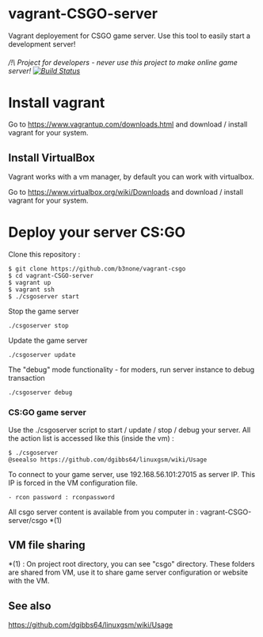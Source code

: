 # vagrant-CSGO-server
Vagrant deployement for CSGO game server.
Use this tool to easily start a development server!

###### /!\ Project for developers - never use this project to make online game server! [![Build Status](https://travis-ci.org/42antoine/vagrant-CSGO-server.svg?branch=master)](https://travis-ci.org/42antoine/vagrant-CSGO-server)

# Install vagrant

Go to https://www.vagrantup.com/downloads.html and download / install vagrant for your system.

## Install VirtualBox

Vagrant works with a vm manager, by default you can work with virtualbox.

Go to  https://www.virtualbox.org/wiki/Downloads and download / install vagrant for your system.

# Deploy your server CS:GO

Clone this repository :

	$ git clone https://github.com/b3none/vagrant-csgo
	$ cd vagrant-CSGO-server
	$ vagrant up
	$ vagrant ssh
	$ ./csgoserver start

Stop the game server

	./csgoserver stop

Update the game server

	./csgoserver update

The "debug" mode functionality - for moders, run server instance to debug transaction

	./csgoserver debug

### CS:GO game server

Use the ./csgoserver script to start / update / stop / debug your server.
All the action list is accessed like this (inside the vm) :
	
	$ ./csgoserver
	@seealso https://github.com/dgibbs64/linuxgsm/wiki/Usage
	
To connect to your game server, use 192.168.56.101:27015 as server IP.
This IP is forced in the VM configuration file.

	- rcon password : rconpassword

All csgo server content is available from you computer in : vagrant-CSGO-server/csgo *(1)
	
## VM file sharing
	
*(1) : On project root directory, you can see "csgo" directory. These folders are shared from VM, use it to share game server configuration or website with the VM.

## See also

https://github.com/dgibbs64/linuxgsm/wiki/Usage
